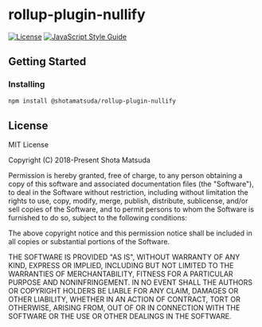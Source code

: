 rollup-plugin-nullify
=====================

[![License](http://img.shields.io/badge/license-MIT-lightgrey.svg?style=flat
)](http://mit-license.org)
[![JavaScript Style Guide](https://img.shields.io/badge/code_style-standard-brightgreen.svg)](https://standardjs.com)

## Getting Started

### Installing

```sh
npm install @shotamatsuda/rollup-plugin-nullify
```

## License

MIT License

Copyright (C) 2018-Present Shota Matsuda

Permission is hereby granted, free of charge, to any person obtaining a
copy of this software and associated documentation files (the "Software"),
to deal in the Software without restriction, including without limitation
the rights to use, copy, modify, merge, publish, distribute, sublicense,
and/or sell copies of the Software, and to permit persons to whom the
Software is furnished to do so, subject to the following conditions:

The above copyright notice and this permission notice shall be included in
all copies or substantial portions of the Software.

THE SOFTWARE IS PROVIDED "AS IS", WITHOUT WARRANTY OF ANY KIND, EXPRESS OR
IMPLIED, INCLUDING BUT NOT LIMITED TO THE WARRANTIES OF MERCHANTABILITY,
FITNESS FOR A PARTICULAR PURPOSE AND NONINFRINGEMENT. IN NO EVENT SHALL
THE AUTHORS OR COPYRIGHT HOLDERS BE LIABLE FOR ANY CLAIM, DAMAGES OR OTHER
LIABILITY, WHETHER IN AN ACTION OF CONTRACT, TORT OR OTHERWISE, ARISING
FROM, OUT OF OR IN CONNECTION WITH THE SOFTWARE OR THE USE OR OTHER
DEALINGS IN THE SOFTWARE.
